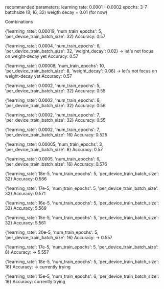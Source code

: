 recommended parameters:
learning rate: 0.0001 - 0.0002
epochs: 3-7
batchsize (8, 16, 32)
weigth decay = 0.01 (for now)


Combinations


{'learning_rate': 0.00019, 'num_train_epochs': 5, 'per_device_train_batch_size': 32}
Accuracy: 0.57


{'learning_rate': 0.0004, 'num_train_epochs': 6, 'per_device_train_batch_size': 32, 'weight_decay': 0.02} -> let's not focus on weight-decay yet
Accuracy: 0.57


{'learning_rate': 0.00008, 'num_train_epochs': 10, 'per_device_train_batch_size': 8, 'weight_decay': 0.06} -> let's not focus on weight-decay yet
Accuracy: 0.57


{'learning_rate': 0.0002, 'num_train_epochs': 5, 'per_device_train_batch_size': 32}
Accuracy: 0.55


{'learning_rate': 0.0002, 'num_train_epochs': 6, 'per_device_train_batch_size': 32}
Accuracy: 0.56


{'learning_rate': 0.0002, 'num_train_epochs': 7, 'per_device_train_batch_size': 32}
Accuracy: 0.55


{'learning_rate': 0.0002, 'num_train_epochs': 7, 'per_device_train_batch_size': 16}
Accuracy: 0.525


{'learning_rate': 0.00005, 'num_train_epochs': 3, 'per_device_train_batch_size': 8}
Accuracy: 0.57

{'learning_rate': 0.0005, 'num_train_epochs': 6, 'per_device_train_batch_size': 16}
Accuracy: 0.576


{'learning_rate': 18e-5, 'num_train_epochs': 5, 'per_device_train_batch_size': 32}
Accuracy: 0.566

{'learning_rate': 17e-5, 'num_train_epochs': 5, 'per_device_train_batch_size': 32}
Accuracy: 0.571

{'learning_rate': 16e-5, 'num_train_epochs': 5, 'per_device_train_batch_size': 32}
Accuracy: 5.569

{'learning_rate': 15e-5, 'num_train_epochs': 5, 'per_device_train_batch_size': 32}
Accuracy: 5.561

{'learning_rate': 20e-5, 'num_train_epochs': 5, 'per_device_train_batch_size': 16}
Accuracy: -> 0.557

{'learning_rate': 17e-5, 'num_train_epochs': 5, 'per_device_train_batch_size': 8}
Accuracy: -> 5.557

{'learning_rate': 18e-5, 'num_train_epochs': 5, 'per_device_train_batch_size': 16}
Accuracy: -> currently trying

{'learning_rate': 15e-5, 'num_train_epochs': 6, 'per_device_train_batch_size': 16}
Accuracy: currently trying

